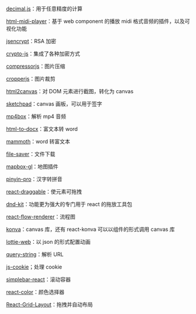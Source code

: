 [decimal.js](https://www.npmjs.com/package/decimal.js)：用于任意精度的计算

[html-midi-player](https://www.npmjs.com/package/html-midi-player)：基于 web component 的播放 midi 格式音频的插件，以及可视化功能

[jsencrypt](https://www.npmjs.com/package/jsencrypt)：RSA 加密

[crypto-js](https://www.npmjs.com/package/crypto-js)：集成了各种加密方式

[compressorjs](https://www.npmjs.com/package/compressorjs)：图片压缩

[cropperjs](https://www.npmjs.com/package/cropperjs)：图片裁剪

[html2canvas](https://www.npmjs.com/package/html2canvas)：对 DOM 元素进行截图，转化为 canvas

[sketchpad](https://www.npmjs.com/package/sketchpad)：canvas 画板，可以用于签字

[mp4box](https://www.npmjs.com/package/mp4box)：解析 mp4 音频

[html-to-docx](https://www.npmjs.com/package/html-to-docx)：富文本转 word

[mammoth](https://www.npmjs.com/package/mammoth)：word 转富文本

[file-saver](https://www.npmjs.com/package/file-saver)：文件下载

[mapbox-gl](https://www.npmjs.com/package/mapbox-gl)：地图插件

[pinyin-pro](https://www.npmjs.com/package/pinyin-pro)：汉字转拼音

[react-draggable](https://www.npmjs.com/package/react-draggable)：使元素可拖拽

[dnd-kit](https://docs.dndkit.com/)：功能更为强大的专门用于 react 的拖放工具包

[react-flow-renderer](https://reactflow.dev/docs/introduction/)：流程图

[konva](https://www.npmjs.com/package/konva)：canvas 库，还有 react-konva 可以以组件的形式调用 canvas 库

[lottie-web](https://www.npmjs.com/package/lottie-react-web)：以 json 的形式配置动画

[query-string](https://www.npmjs.com/package/query-string)：解析 URL

[js-cookie](https://www.npmjs.com/package/js-cookie)；处理 cookie

[simplebar-react](https://www.npmjs.com/package/simplebar-react)：滚动容器

[react-color](https://www.npmjs.com/package/react-color)：颜色选择器

[React-Grid-Layout](https://www.npmjs.com/package/react-grid-layout)：拖拽并自动布局

